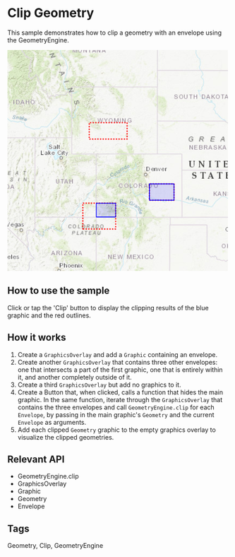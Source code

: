 # Clip Geometry

This sample demonstrates how to clip a geometry with an envelope using the GeometryEngine.

![](screenshot.png)

## How to use the sample
Click or tap the 'Clip' button to display the clipping results of the blue graphic and the red outlines.

## How it works
1. Create a `GraphicsOverlay` and add a `Graphic` containing an envelope.
2. Create another `GraphicsOverlay` that contains three other envelopes: one that intersects a part of the first graphic, one that is entirely within it, and another completely outside of it.
3. Create a third `GraphicsOverlay` but add no graphics to it.
4. Create a Button that, when clicked, calls a function that hides the main graphic. In the same function, iterate through the `GraphicsOverlay` that contains the three envelopes and call `GeometryEngine.clip` for each `Envelope`, by passing in the main graphic's `Geometry` and the current `Envelope` as arguments.
6. Add each clipped `Geometry` graphic to the empty graphics overlay to visualize the clipped geometries.

## Relevant API
- GeometryEngine.clip
- GraphicsOverlay
- Graphic
- Geometry
- Envelope

## Tags
Geometry, Clip, GeometryEngine

